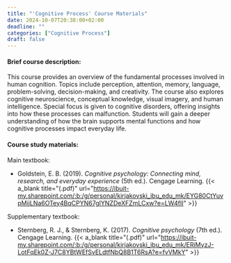 ```yaml
---
title: "'Cognitive Process' Course Materials"
date: 2024-10-07T20:38:00+02:00
deadline: ""
categories: ["Cognitive Process"]
draft: false
---
```


#### Brief course description:

This course provides an overview of the fundamental processes involved in human cognition. Topics include perception, attention, memory, language, problem-solving, decision-making, and creativity. The course also explores cognitive neuroscience, conceptual knowledge, visual imagery, and human intelligence. Special focus is given to cognitive disorders, offering insights into how these processes can malfunction. Students will gain a deeper understanding of how the brain supports mental functions and how cognitive processes impact everyday life.

#### Course study materials:

Main textbook:

* Goldstein, E. B. (2019). *Cognitive psychology: Connecting mind, research, and everyday experience* (5th ed.). Cengage Learning. {{< a_blank title="(.pdf)" url="https://ibuit-my.sharepoint.com/:b:/g/personal/kirjakovski_ibu_edu_mk/EYG80CtYuvpMijLNa6OTey4BqCPYN67gIYNZDeXFZmLCxw?e=LW4fII" >}}

Supplementary textbook:

* Sternberg, R. J., & Sternberg, K. (2017). *Cognitive psychology* (7th ed.). Cengage Learning. {{< a_blank title="(.pdf)" url="https://ibuit-my.sharepoint.com/:b:/g/personal/kirjakovski_ibu_edu_mk/ERiMyzJ-LotFqEk0Z-J7C8YBtWEfSvELdtfNbQ8B1T6RsA?e=fvVMkY" >}}
